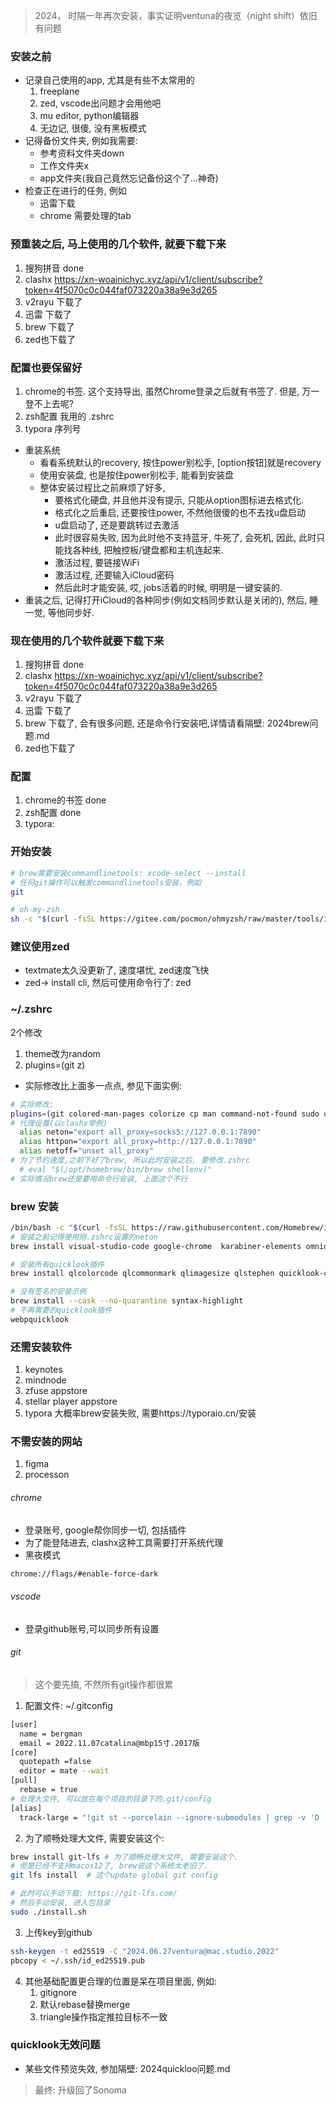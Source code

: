 
> 2024， 时隔一年再次安装，事实证明ventuna的夜览（night shift）依旧有问题

### 安装之前
* 记录自己使用的app, 尤其是有些不太常用的
  1. freeplane
  2. zed, vscode出问题才会用他吧
  3. mu editor, python编辑器
  4. 无边记, 很傻, 没有黑板模式
* 记得备份文件夹, 例如我需要:
    * 参考资料文件夹down
    * 工作文件夹x
    * app文件夹(我自己竟然忘记备份这个了...神奇)
* 检查正在进行的任务, 例如
  * 迅雷下载
  * chrome 需要处理的tab
### 预重装之后, 马上使用的几个软件, 就要下载下来
  1. 搜狗拼音 done
  2. clashx https://xn-woainichyc.xyz/api/v1/client/subscribe?token=4f5070c0c044faf073220a38a9e3d265
  3. v2rayu 下载了
  4. 迅雷 下载了
  5. brew 下载了
  6. zed也下载了
### 配置也要保留好
  1. chrome的书签. 这个支持导出, 虽然Chrome登录之后就有书签了. 但是, 万一登不上去呢?
  2. zsh配置 我用的 .zshrc
  3. typora 序列号


* 重装系统
  * 看看系统默认的recovery, 按住power别松手, [option按钮]就是recovery
  * 使用安装盘, 也是按住power别松手, 能看到安装盘
  * 整体安装过程比之前麻烦了好多,
    * 要格式化硬盘, 并且他并没有提示, 只能从option图标进去格式化.
    * 格式化之后重启, 还要按住power, 不然他很傻的也不去找u盘启动
    * u盘启动了, 还是要跳转过去激活
    * 此时很容易失败, 因为此时他不支持蓝牙, 牛死了, 会死机, 因此, 此时只能找各种线, 把触控板/键盘都和主机连起来.
    * 激活过程, 要链接WiFi
    * 激活过程, 还要输入iCloud密码
    * 然后此时才能安装, 哎, jobs活着的时候, 明明是一键安装的.
* 重装之后, 记得打开iCloud的各种同步(例如文档同步默认是关闭的), 然后, 睡一觉, 等他同步好.


### 现在使用的几个软件就要下载下来

1. 搜狗拼音 done
2. clashx https://xn-woainichyc.xyz/api/v1/client/subscribe?token=4f5070c0c044faf073220a38a9e3d265
3. v2rayu 下载了
4. 迅雷 下载了
5. brew 下载了, 会有很多问题, 还是命令行安装吧,详情请看隔壁: 2024brew问题.md
6. zed也下载了

### 配置
1. chrome的书签 done
2. zsh配置 done
3. typora: 


### 开始安装
```sh
# brew需要安装commandlinetools: xcode-select --install
# 任何git操作可以触发commandlinetools安装，例如
git

# oh-my-zsh
sh -c "$(curl -fsSL https://gitee.com/pocmon/ohmyzsh/raw/master/tools/install.sh)"

```

### 建议使用zed
* textmate太久没更新了, 速度堪忧, zed速度飞快
* zed-> install cli, 然后可使用命令行了: zed

### ~/.zshrc
2个修改
1. theme改为random
2. plugins=(git z)
* 实际修改比上面多一点点, 参见下面实例:
```sh
# 实际修改:
plugins=(git colored-man-pages colorize cp man command-not-found sudo ubuntu archlinux zsh-navigation-tools z extract history-substring-search python)
# 代理设置(以clashx举例)
  alias neton="export all_proxy=socks5://127.0.0.1:7890"
  alias httpon="export all_proxy=http://127.0.0.1:7890"
  alias netoff="unset all_proxy"
# 为了节约速度,之前下好了brew, 所以此时安装之后, 要修改.zshrc
  # eval "$(/opt/homebrew/bin/brew shellenv)"
# 实际情况brew还是要用命令行安装, 上面这个不行
```

### brew 安装
```sh
/bin/bash -c "$(curl -fsSL https://raw.githubusercontent.com/Homebrew/install/HEAD/install.sh)"
# 安装之前记得使用刚.zshrc设置的neton
brew install visual-studio-code google-chrome  karabiner-elements omnidisksweeper  textmate alt-tab sublime-text the-unarchiver anaconda   vlc notion git-lfs freeplane

# 安装所有quicklook插件
brew install qlcolorcode qlcommonmark qlimagesize qlstephen quicklook-csv    quicklook-json qlmarkdown qlvideo suspicious-package qlzipinfo avifquicklook ipynb-quicklook syntax-highlight

# 没有签名的安装示例
brew install --cask --no-quarantine syntax-highlight
# 不再需要的quicklook插件
webpquicklook

```

### 还需安装软件
1. keynotes
2. mindnode
3. zfuse appstore
4. stellar player appstore
6. typora 大概率brew安装失败, 需要https://typoraio.cn/安装

### 不需安装的网站
1. figma
2. processon

###### chrome

- 登录账号, google帮你同步一切, 包括插件
- 为了能登陆进去, clashx这种工具需要打开系统代理
- 黑夜模式
```sh
chrome://flags/#enable-force-dark
```
###### vscode
* 登录github账号,可以同步所有设置

###### git

> 这个要先搞, 不然所有git操作都很累

1. 配置文件:  ~/.gitconfig

```sh
[user]
  name = bergman
  email = 2022.11.07catalina@mbp15寸.2017版
[core]
  quotepath =false
  editor = mate --wait
[pull]
  rebase = true
# 处理大文件, 可以放在每个项目的目录下的.git/config
[alias]
  track-large = "!git st --porcelain --ignore-submodules | grep -v 'D ' | cut -b4- | sed -n 's/\\(\\(.* -> \\)\\|\\)\\(.\\)/\\3/p' | xargs -I{} find {} -size +300k | xargs -I{} git lfs track {}"
```

2. 为了顺畅处理大文件, 需要安装这个:

```sh
brew install git-lfs # 为了顺畅处理大文件, 需要安装这个.
# 但是已经不支持macos12了, brew说这个系统太老旧了.
git lfs install  # 这个update global git config

# 此时可以手动下载: https://git-lfs.com/
# 然后手动安装, 进入包目录
sudo ./install.sh
```

3. 上传key到github

```sh
ssh-keygen -t ed25519 -C "2024.06.27ventura@mac.studio.2022"
pbcopy < ~/.ssh/id_ed25519.pub
```

4. 其他基础配置更合理的位置是呆在项目里面, 例如:
   1. gitignore
   2. 默认rebase替换merge
   3. triangle操作指定推拉目标不一致



### quicklook无效问题
* 某些文件预览失效, 参加隔壁: 2024quickloo问题.md

> 最终: 升级回了Sonoma
